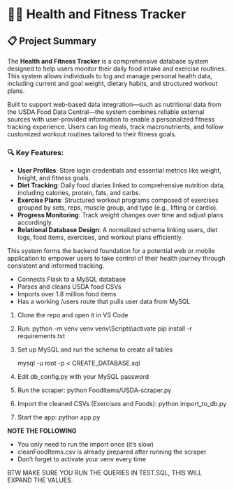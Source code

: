 # 🏋️‍♂️ Health and Fitness Tracker

## 📋 Project Summary

The **Health and Fitness Tracker** is a comprehensive database system designed to help users monitor their daily food intake and exercise routines. This system allows individuals to log and manage personal health data, including current and goal weight, dietary habits, and structured workout plans.

Built to support web-based data integration—such as nutritional data from the USDA Food Data Central—the system combines reliable external sources with user-provided information to enable a personalized fitness tracking experience. Users can log meals, track macronutrients, and follow customized workout routines tailored to their fitness goals.

### 🔍 Key Features:
- **User Profiles**: Store login credentials and essential metrics like weight, height, and fitness goals.
- **Diet Tracking**: Daily food diaries linked to comprehensive nutrition data, including calories, protein, fats, and carbs.
- **Exercise Plans**: Structured workout programs composed of exercises grouped by sets, reps, muscle group, and type (e.g., lifting or cardio).
- **Progress Monitoring**: Track weight changes over time and adjust plans accordingly.
- **Relational Database Design**: A normalized schema linking users, diet logs, food items, exercises, and workout plans efficiently.

This system forms the backend foundation for a potential web or mobile application to empower users to take control of their health journey through consistent and informed tracking.

- Connects Flask to a MySQL database
- Parses and cleans USDA food CSVs
- Imports over 1.8 million food items
- Has a working /users route that pulls user data from MySQL

1. Clone the repo and open it in VS Code

2. Run:
   python -m venv venv
   venv\Scripts\activate
   pip install -r requirements.txt

3. Set up MySQL and run the schema to create all tables

      mysql -u root -p < CREATE_DATABASE.sql

4. Edit db_config.py with your MySQL password

5. Run the scraper:
   python FoodItems/USDA-scraper.py

6. Import the cleaned CSVs (Exercises and Foods):
   python import_to_db.py

7. Start the app:
   python app.py

**NOTE THE FOLLOWING** 
- You only need to run the import once (it’s slow)
- cleanFoodItems.csv is already prepared after running the scraper
- Don’t forget to activate your venv every time


BTW MAKE SURE YOU RUN THE QUERIES IN TEST.SQL, THIS WILL EXPAND THE VALUES.